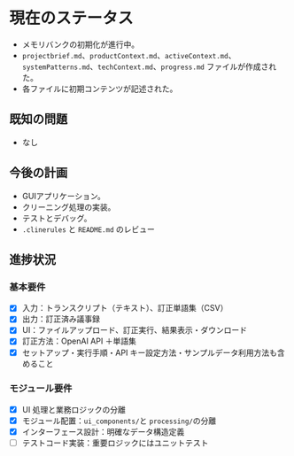 # 現在のステータス

- メモリバンクの初期化が進行中。
- `projectbrief.md`、`productContext.md`、`activeContext.md`、`systemPatterns.md`、`techContext.md`、`progress.md` ファイルが作成された。
- 各ファイルに初期コンテンツが記述された。

## 既知の問題

- なし

## 今後の計画

- GUIアプリケーション。
- クリーニング処理の実装。
- テストとデバッグ。
- `.clinerules` と `README.md` のレビュー

## 進捗状況

### 基本要件

- [x] 入力：トランスクリプト（テキスト）、訂正単語集（CSV）
- [x] 出力：訂正済み議事録
- [x] UI：ファイルアップロード、訂正実行、結果表示・ダウンロード
- [x] 訂正方法：OpenAI API ＋単語集
- [x] セットアップ・実行手順・API キー設定方法・サンプルデータ利用方法も含めること

### モジュール要件

- [x] UI 処理と業務ロジックの分離
- [x] モジュール配置：`ui_components/`と `processing/`の分離
- [x] インターフェース設計：明確なデータ構造定義
- [ ] テストコード実装：重要ロジックにはユニットテスト
